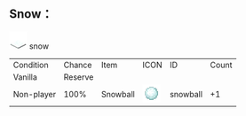 ## Snow：
<img src="./mc_icon/decorations/snow.png">
snow

<table>
	<tablebody>
		<tr>
			<td>Condition</td>
			<td>Chance</td>
			<td>Item</td>
			<td>ICON</td>
			<td>ID</td>
			<td>Count</td>
		</tr>
		<tr>
			<td>Vanilla</td>
			<td>Reserve </td>
			<td></td>
			<td></td>
			<td></td>
			<td></td>
		</tr>
		<tr>
			<td>Non-player </td>
			<td>100%</td>
			<td>Snowball</td>
			<td><img src="./mc_icon/misc/snowball.png"></td>
			<td>snowball</td>
			<td>+1</td>
		</tr>
	</tablebody>
</table>